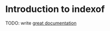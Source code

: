 # Introduction to indexof

TODO: write [great documentation](http://jacobian.org/writing/what-to-write/)
